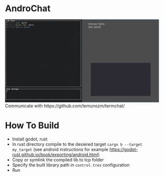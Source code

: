 # AndroChat
<img src="./androchat.png" width="200%" height="60%">
Communicate with https://github.com/lemunozm/termchat/


# How To Build
- Install godot, rust
- In rust directory compile to the desiered target `cargo b --target my_target` (see android instructions for example https://godot-rust.github.io/book/exporting/android.html)
- Copy or symlink the compiled lib to tcp folder
- Specify the built library path in `control.tres` configuration
- Run
